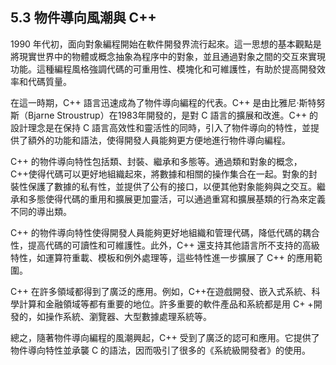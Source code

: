 ## 5.3 物件導向風潮與 C++

1990 年代初，面向對象編程開始在軟件開發界流行起來。這一思想的基本觀點是將現實世界中的物體或概念抽象為程序中的對象，並且通過對象之間的交互來實現功能。這種編程風格強調代碼的可重用性、模塊化和可維護性，有助於提高開發效率和代碼質量。

在這一時期，C++ 語言迅速成為了物件導向編程的代表。C++ 是由比雅尼·斯特努斯（Bjarne Stroustrup）在1983年開發的，是對 C 語言的擴展和改進。C++ 的設計理念是在保持 C 語言高效性和靈活性的同時，引入了物件導向的特性，並提供了額外的功能和語法，使得開發人員能夠更方便地進行物件導向編程。

C++ 的物件導向特性包括類、封裝、繼承和多態等。通過類和對象的概念，C++使得代碼可以更好地組織起來，將數據和相關的操作集合在一起。對象的封裝性保護了數據的私有性，並提供了公有的接口，以便其他對象能夠與之交互。繼承和多態使得代碼的重用和擴展更加靈活，可以通過重寫和擴展基類的行為來定義不同的導出類。

C++ 的物件導向特性使得開發人員能夠更好地組織和管理代碼，降低代碼的耦合性，提高代碼的可讀性和可維護性。此外，C++ 還支持其他語言所不支持的高級特性，如運算符重載、模板和例外處理等，這些特性進一步擴展了 C++ 的應用範圍。

C++ 在許多領域都得到了廣泛的應用。例如，C++在遊戲開發、嵌入式系統、科學計算和金融領域等都有重要的地位。許多重要的軟件產品和系統都是用 C+ +開發的，如操作系統、瀏覽器、大型數據處理系統等。

總之，隨著物件導向編程的風潮興起，C++ 受到了廣泛的認可和應用。它提供了物件導向特性並承襲 C 的語法，因而吸引了很多的《系統級開發者》的使用。

